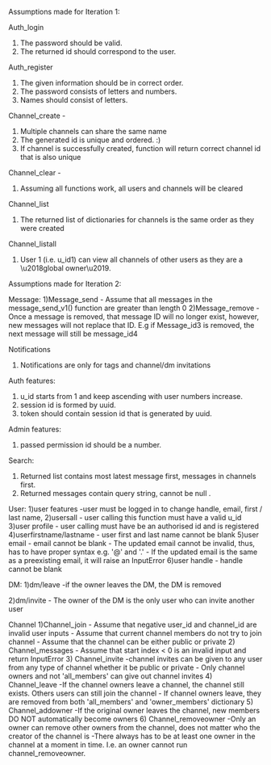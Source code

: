 Assumptions made for Iteration 1:

Auth_login 
1) The password should be valid.
2) The returned id should correspond to the user.

Auth_register
1) The given information should be in correct order.
2) The password consists of letters and numbers.
3) Names should consist of letters.

Channel_create -
1) Multiple channels can share the same name 
2) The generated id is unique and ordered. :)
3) If channel is successfully created, function will return correct channel id that is also unique

Channel_clear -
1) Assuming all functions work, all users and channels will be cleared 

Channel_list
1) The returned list of dictionaries for channels is the same order as they were created
	
Channel_listall 
1) User 1 (i.e. u_id1) can view all channels of other users as they are a \u2018global owner\u2019. 


Assumptions made for Iteration 2:	

Message: 
1)Message_send
    - Assume that all messages in the message_send_v1() function are greater than length 0
2)Message_remove
    -Once a message is removed, that message ID will no longer exist, however, new messages will not replace that ID. 
    E.g if Message_id3 is removed, the next message will still be message_id4  

Notifications
1) Notifications are only for tags and channel/dm invitations

Auth features:
1) u_id starts from 1 and keep ascending with user numbers increase.
2) session id is formed by uuid.
3) token should contain session id that is generated by uuid.

Admin features:
1) passed permission id should be a number.

Search:
1) Returned list contains most latest message first, messages in channels first.
2) Returned messages contain query string, cannot be null .

User:
1)user features 
    -user must be logged in to change handle, email, first / last name,
2)usersall 
    - user calling this function must have a valid u_id 
3)user profile 
    - user calling must have be an authorised id and is registered
4)userfirstname/lastname 
    - user first and last name cannot be blank 
5)user email 
    - email cannot be blank 
    - The updated email cannot be invalid, thus, has to have proper syntax e.g. '@' and '.'
    - If the updated email is the same as a preexisting email, it will raise an InputError
6)user handle 
    - handle cannot be blank

DM: 
1)dm/leave 
    -if the owner leaves the DM, the DM is removed
    
2)dm/invite
    - The owner of the DM is the only user who can invite another user 




Channel 
1)Channel_join
    - Assume that negative user_id and channel_id are invalid user inputs
    - Assume that current channel members do not try to join channel
    - Assume that the channel can be either public or private
2) Channel_messages
    - Assume that start index < 0 is an invalid input and return InputError
3) Channel_invite
    -channel invites can be given to any user from any type of channel whether it be public or private
    - Only channel owners and not 'all_members' can give out channel invites
4) Channel_leave 
    -If the channel owners leave a channel, the channel still exists. Others users can still join the channel 
    - If channel owners leave, they are removed from both 'all_members' and 'owner_members' dictionary 
5) Channel_addowner
    -If the original owner leaves the channel, new members DO NOT automatically become owners 
6) Channel_removeowner
    -Only an owner can remove other owners from the channel, does not matter who the creator of the channel is
    -There always has to be at least one owner in the channel at a moment in time. I.e. an owner cannot run channel_removeowner. 
 
